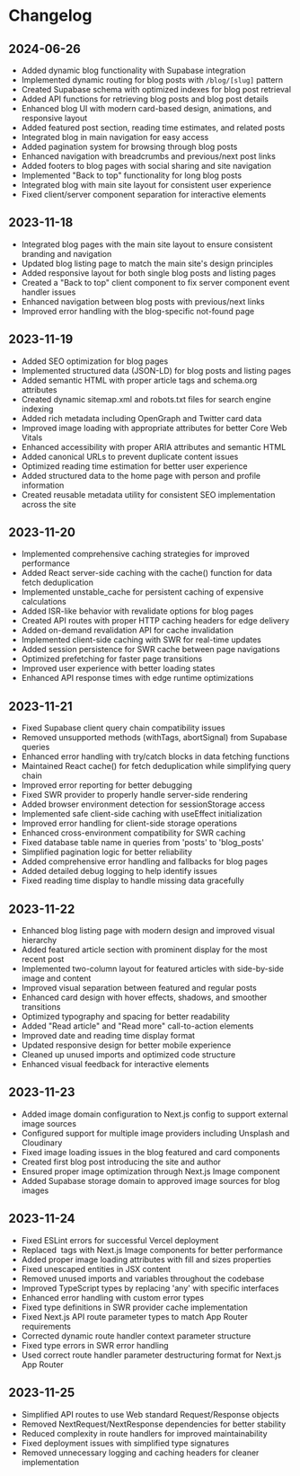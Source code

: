 # Changelog

## 2024-06-26

- Added dynamic blog functionality with Supabase integration
- Implemented dynamic routing for blog posts with `/blog/[slug]` pattern
- Created Supabase schema with optimized indexes for blog post retrieval
- Added API functions for retrieving blog posts and blog post details
- Enhanced blog UI with modern card-based design, animations, and responsive layout
- Added featured post section, reading time estimates, and related posts
- Integrated blog in main navigation for easy access
- Added pagination system for browsing through blog posts
- Enhanced navigation with breadcrumbs and previous/next post links
- Added footers to blog pages with social sharing and site navigation
- Implemented "Back to top" functionality for long blog posts
- Integrated blog with main site layout for consistent user experience
- Fixed client/server component separation for interactive elements

## 2023-11-18

- Integrated blog pages with the main site layout to ensure consistent branding and navigation
- Updated blog listing page to match the main site's design principles
- Added responsive layout for both single blog posts and listing pages
- Created a "Back to top" client component to fix server component event handler issues
- Enhanced navigation between blog posts with previous/next links
- Improved error handling with the blog-specific not-found page

## 2023-11-19

- Added SEO optimization for blog pages
- Implemented structured data (JSON-LD) for blog posts and listing pages
- Added semantic HTML with proper article tags and schema.org attributes
- Created dynamic sitemap.xml and robots.txt files for search engine indexing
- Added rich metadata including OpenGraph and Twitter card data
- Improved image loading with appropriate attributes for better Core Web Vitals
- Enhanced accessibility with proper ARIA attributes and semantic HTML
- Added canonical URLs to prevent duplicate content issues
- Optimized reading time estimation for better user experience
- Added structured data to the home page with person and profile information
- Created reusable metadata utility for consistent SEO implementation across the site

## 2023-11-20

- Implemented comprehensive caching strategies for improved performance
- Added React server-side caching with the cache() function for data fetch deduplication
- Implemented unstable_cache for persistent caching of expensive calculations
- Added ISR-like behavior with revalidate options for blog pages
- Created API routes with proper HTTP caching headers for edge delivery
- Added on-demand revalidation API for cache invalidation
- Implemented client-side caching with SWR for real-time updates
- Added session persistence for SWR cache between page navigations
- Optimized prefetching for faster page transitions
- Improved user experience with better loading states
- Enhanced API response times with edge runtime optimizations

## 2023-11-21

- Fixed Supabase client query chain compatibility issues
- Removed unsupported methods (withTags, abortSignal) from Supabase queries
- Enhanced error handling with try/catch blocks in data fetching functions
- Maintained React cache() for fetch deduplication while simplifying query chain
- Improved error reporting for better debugging
- Fixed SWR provider to properly handle server-side rendering
- Added browser environment detection for sessionStorage access
- Implemented safe client-side caching with useEffect initialization
- Improved error handling for client-side storage operations
- Enhanced cross-environment compatibility for SWR caching
- Fixed database table name in queries from 'posts' to 'blog_posts'
- Simplified pagination logic for better reliability
- Added comprehensive error handling and fallbacks for blog pages
- Added detailed debug logging to help identify issues
- Fixed reading time display to handle missing data gracefully

## 2023-11-22

- Enhanced blog listing page with modern design and improved visual hierarchy
- Added featured article section with prominent display for the most recent post
- Implemented two-column layout for featured articles with side-by-side image and content
- Improved visual separation between featured and regular posts
- Enhanced card design with hover effects, shadows, and smoother transitions
- Optimized typography and spacing for better readability
- Added "Read article" and "Read more" call-to-action elements
- Improved date and reading time display format
- Updated responsive design for better mobile experience
- Cleaned up unused imports and optimized code structure
- Enhanced visual feedback for interactive elements

## 2023-11-23

- Added image domain configuration to Next.js config to support external image sources
- Configured support for multiple image providers including Unsplash and Cloudinary
- Fixed image loading issues in the blog featured and card components
- Created first blog post introducing the site and author
- Ensured proper image optimization through Next.js Image component
- Added Supabase storage domain to approved image sources for blog images

## 2023-11-24

- Fixed ESLint errors for successful Vercel deployment
- Replaced <img> tags with Next.js Image components for better performance
- Added proper image loading attributes with fill and sizes properties
- Fixed unescaped entities in JSX content
- Removed unused imports and variables throughout the codebase
- Improved TypeScript types by replacing 'any' with specific interfaces
- Enhanced error handling with custom error types
- Fixed type definitions in SWR provider cache implementation
- Fixed Next.js API route parameter types to match App Router requirements
- Corrected dynamic route handler context parameter structure
- Fixed type errors in SWR error handling
- Used correct route handler parameter destructuring format for Next.js App Router

## 2023-11-25

- Simplified API routes to use Web standard Request/Response objects
- Removed NextRequest/NextResponse dependencies for better stability
- Reduced complexity in route handlers for improved maintainability
- Fixed deployment issues with simplified type signatures
- Removed unnecessary logging and caching headers for cleaner implementation
